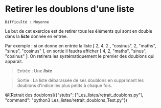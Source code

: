 # Retirer les doublons d'une liste
`Difficulté : Moyenne`

Le but de cet exercice est de retirer tous les éléments qui sont en double dans la ***liste*** donnée en entrée.

Par exemple : si on donne en entrée la liste \[ 2, 4, 2 , "cosinus", 2, "maths", "sinus", "cosinus" \], en sortie il faudra afficher \[ 4, 2, "maths", "sinus", "cosinus" \]. On retirera les systématiquement le premier des doublons qui apparait.

> Entrée : Une ***liste***

> Sortie : La liste débarassée de ses doublons en supprimant les doublons d'indice les plus petits à chaque fois.

@[Retrait des doublons]({"stubs": ["Les_listes/retrait_doublons.py"], "command": "python3 Les_listes/retrait_doublons_Test.py"})

